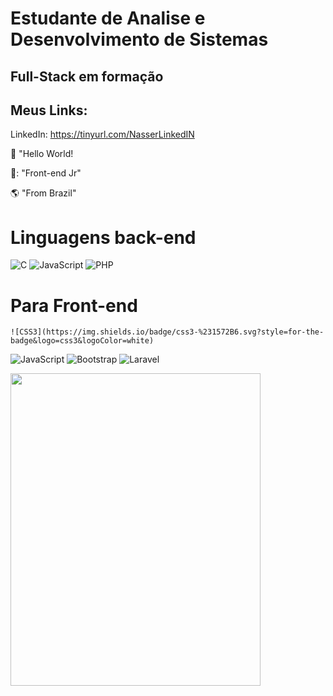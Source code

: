 
# Estudante de Analise e Desenvolvimento de Sistemas
## Full-Stack em formação
## Meus Links:
LinkedIn: https://tinyurl.com/NasserLinkedIN

:black_heart: "Hello World!

:blue_heart:: "Front-end Jr"

:earth_americas:  "From Brazil"


# Linguagens back-end

![C](https://img.shields.io/badge/c-%2300599C.svg?style=for-the-badge&logo=c&logoColor=white)
![JavaScript](https://img.shields.io/badge/javascript-%23323330.svg?style=for-the-badge&logo=javascript&logoColor=%23F7DF1E)
![PHP](https://img.shields.io/badge/php-%23777BB4.svg?style=for-the-badge&logo=php&logoColor=white)
# Para Front-end
	![CSS3](https://img.shields.io/badge/css3-%231572B6.svg?style=for-the-badge&logo=css3&logoColor=white)
 ![JavaScript](https://img.shields.io/badge/javascript-%23323330.svg?style=for-the-badge&logo=javascript&logoColor=%23F7DF1E)
 ![Bootstrap](https://img.shields.io/badge/bootstrap-%238511FA.svg?style=for-the-badge&logo=bootstrap&logoColor=white)
 ![Laravel](https://img.shields.io/badge/laravel-%23FF2D20.svg?style=for-the-badge&logo=laravel&logoColor=white)



<img width= "400px" height= "500px" img src="https://i.pinimg.com/originals/bd/4e/d3/bd4ed327189c2a56695beb91cd534570.gif"/>



